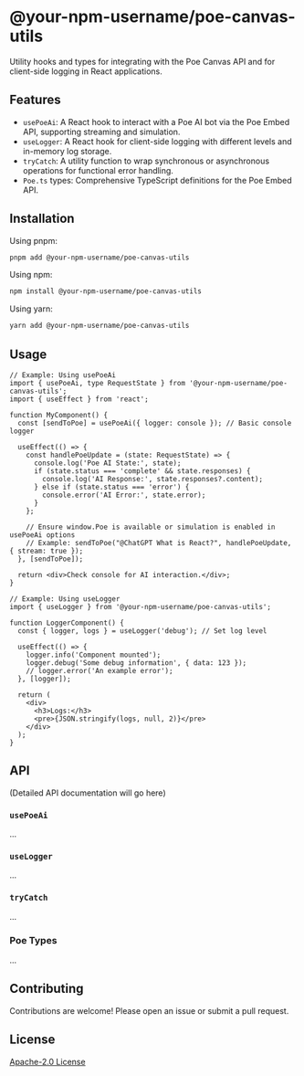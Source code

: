 # @your-npm-username/poe-canvas-utils

Utility hooks and types for integrating with the Poe Canvas API and for client-side logging in React applications.

## Features

- `usePoeAi`: A React hook to interact with a Poe AI bot via the Poe Embed API, supporting streaming and simulation.
- `useLogger`: A React hook for client-side logging with different levels and in-memory log storage.
- `tryCatch`: A utility function to wrap synchronous or asynchronous operations for functional error handling.
- `Poe.ts` types: Comprehensive TypeScript definitions for the Poe Embed API.

## Installation

Using pnpm:
```bash
pnpm add @your-npm-username/poe-canvas-utils
```

Using npm:
```bash
npm install @your-npm-username/poe-canvas-utils
```

Using yarn:
```bash
yarn add @your-npm-username/poe-canvas-utils
```

## Usage

```tsx
// Example: Using usePoeAi
import { usePoeAi, type RequestState } from '@your-npm-username/poe-canvas-utils';
import { useEffect } from 'react';

function MyComponent() {
  const [sendToPoe] = usePoeAi({ logger: console }); // Basic console logger

  useEffect(() => {
    const handlePoeUpdate = (state: RequestState) => {
      console.log('Poe AI State:', state);
      if (state.status === 'complete' && state.responses) {
        console.log('AI Response:', state.responses?.content);
      } else if (state.status === 'error') {
        console.error('AI Error:', state.error);
      }
    };

    // Ensure window.Poe is available or simulation is enabled in usePoeAi options
    // Example: sendToPoe("@ChatGPT What is React?", handlePoeUpdate, { stream: true });
  }, [sendToPoe]);

  return <div>Check console for AI interaction.</div>;
}

// Example: Using useLogger
import { useLogger } from '@your-npm-username/poe-canvas-utils';

function LoggerComponent() {
  const { logger, logs } = useLogger('debug'); // Set log level

  useEffect(() => {
    logger.info('Component mounted');
    logger.debug('Some debug information', { data: 123 });
    // logger.error('An example error');
  }, [logger]);

  return (
    <div>
      <h3>Logs:</h3>
      <pre>{JSON.stringify(logs, null, 2)}</pre>
    </div>
  );
}
```

## API

(Detailed API documentation will go here)

### `usePoeAi`
...

### `useLogger`
...

### `tryCatch`
...

### Poe Types
...

## Contributing

Contributions are welcome! Please open an issue or submit a pull request.

## License

[Apache-2.0 License](LICENSE)


